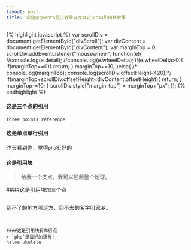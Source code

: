 ```yaml
---
layout: post
title: 试验pygments显示效果以及自定义css引用块效果 
---
```

{% highlight javascript %}
   var scrollDiv = document.getElementById("divScroll");
  var divContent = document.getElementById("divContent");
  var marginTop = 0;
  scrollDiv.addEventListener("mousewheel", function(e){
    //console.log(e.detail);
    //console.log(e.wheelDelta);
    if(e.wheelDelta>0){
      if(marginTop==0){
        return; 
      }
      marginTop+=10;
    }else{
     /* console.log(marginTop);
      console.log(scrollDiv.offsetHeight-420);*/
      if(marginTop+scrollDiv.offsetHeight<divContent.offsetHeight){
        return;
      }
      marginTop-=10;
    }
    scrollDiv.style["margin-top"] = marginTop+"px";
  });
 {% endhighlight %}
#### 这是三个点的引用
```
three points reference
```  
#### 这是单点单行引用  
昨天看到你，觉得`php`挺好的  
#### 这是引用块  
> 给我一个支点，我可以翘起整个地球。  


####这是引用块加三个点  
> ```
到不了的地方叫远方，回不去的名字叫家乡。
```    


####这是引用块有单行点  
> `php`是最好的语言！  
haloa ukulele



